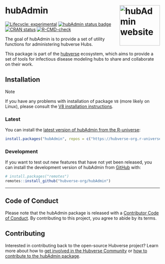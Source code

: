 
<!-- README.md is generated from README.Rmd. Please edit that file -->

# hubAdmin <a href="https://hubverse-org.github.io/hubAdmin/"><img src="man/figures/logo.png" align="right" height="131" alt="hubAdmin website" /></a>

<!-- badges: start -->

[![Lifecycle:
experimental](https://img.shields.io/badge/lifecycle-experimental-orange.svg)](https://lifecycle.r-lib.org/articles/stages.html#experimental)
[![hubAdmin status
badge](https://hubverse-org.r-universe.dev/badges/hubAdmin)](https://hubverse-org.r-universe.dev/hubAdmin)
[![CRAN
status](https://www.r-pkg.org/badges/version/hubAdmin)](https://CRAN.R-project.org/package=hubAdmin)
[![R-CMD-check](https://github.com/hubverse-org/hubAdmin/actions/workflows/R-CMD-check.yaml/badge.svg)](https://github.com/hubverse-org/hubAdmin/actions/workflows/R-CMD-check.yaml)

<!-- badges: end -->

The goal of hubAdmin is to provide a set of utility functions for
administering hubverse Hubs.

This package is part of the [hubverse](https://hubverse.io/en/latest/)
ecosystem, which aims to provide a set of tools for infectious disease
modeling hubs to share and collaborate on their work.

## Installation

> [!NOTE]  
> If you have any problems with installation of package `V8` (more
> likely on Linux), please consult the [V8 installation
> instructions](https://github.com/jeroen/V8#installation).

### Latest

You can install the [latest version of hubAdmin from the
R-universe](https://hubverse-org.r-universe.dev/hubAdmin):

``` r
install.packages("hubAdmin", repos = c("https://hubverse-org.r-universe.dev", "https://cloud.r-project.org"))
```

### Development

If you want to test out new features that have not yet been released,
you can install the development version of hubAdmin from
[GitHub](https://github.com/) with:

``` r
# install.packages("remotes")
remotes::install_github("hubverse-org/hubAdmin")
```

------------------------------------------------------------------------

## Code of Conduct

Please note that the hubAdmin package is released with a [Contributor
Code of Conduct](.github/CODE_OF_CONDUCT.md). By contributing to this
project, you agree to abide by its terms.

## Contributing

Interested in contributing back to the open-source Hubverse project?
Learn more about how to [get involved in the Hubverse
Community](https://hubverse.io/en/latest/overview/contribute.html) or
[how to contribute to the hubAdmin package](.github/CONTRIBUTING.md).
